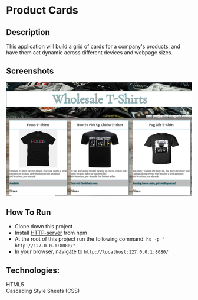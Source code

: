 # Product Cards

## Description
This application will build a grid of cards for a company's products, and have them act dynamic across different devices and webpage sizes.

## Screenshots
![product card preview](https://raw.githubusercontent.com/phillipsja97/product-cards/master/Screenshot.PNG)



## How To Run
* Clone down this project
* Install [HTTP-server](https://www.npmjs.com/package/http-server) from npm
* At the root of this project run the following command: `hs -p " http://127.0.0.1:8080/"`
* In your browser, navigate to `http://localhost:127.0.0.1:8080/`

## Technologies:
HTML5 <br>
Cascading Style Sheets (CSS)
